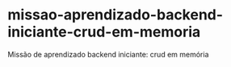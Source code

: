 # missao-aprendizado-backend-iniciante-crud-em-memoria
Missão de aprendizado backend iniciante: crud em memória  
